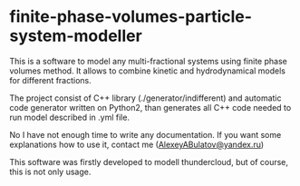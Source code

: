 finite-phase-volumes-particle-system-modeller
=============================================

This is a software to model any multi-fractional systems using finite phase volumes method. It allows to combine kinetic and hydrodynamical models for different fractions.

The project consist of C++ library (./generator/indifferent) and automatic code generator written on Python2, than generates all C++ code needed to run model described in .yml file.

No I have not enough time to write any documentation. If you want some explanations how to use it, contact me (AlexeyABulatov@yandex.ru)

This software was firstly developed to modell thundercloud, but of course, this is not only usage.
